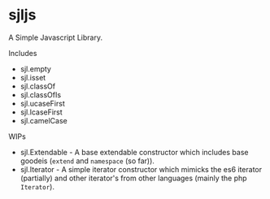 sjljs
=====

A Simple Javascript Library.

Includes
- sjl.empty
- sjl.isset
- sjl.classOf
- sjl.classOfIs
- sjl.ucaseFirst
- sjl.lcaseFirst
- sjl.camelCase

WIPs
- sjl.Extendable - A base extendable constructor which includes base goodeis (`extend` and `namespace` (so far)).
- sjl.Iterator - A simple iterator constructor which mimicks the es6 iterator (partially) and other iterator's from other languages (mainly the php `Iterator`).

